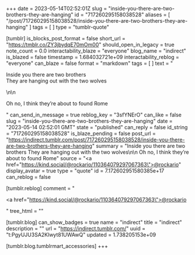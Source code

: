 +++
date = 2023-05-14T02:52:01Z
slug = "inside-you-there-are-two-brothers-they-are-hanging"
id = "717260295158038528"
aliases = [ "/post/717260295158038528/inside-you-there-are-two-brothers-they-are-hanging" ]
tags = [ ]
type = "tumblr-quote"

[tumblr]
is_blocks_post_format = false
short_url = "https://tmblr.co/ZY3jbydqE70mOm00"
should_open_in_legacy = true
note_count = 0.0
interactability_blaze = "everyone"
blog_name = "indirect"
is_blazed = false
timestamp = 1.684032721e+09
interactability_reblog = "everyone"
can_blaze = false
format = "markdown"
tags = [ ]
text = "<p>Inside you there are two brothers<br/>They are hanging out with the two wolves</p>\n\n<p>Oh no, I think they&rsquo;re about to found Rome</p>"
can_send_in_message = true
reblog_key = "3sfYNErO"
can_like = false
slug = "inside-you-there-are-two-brothers-they-are-hanging"
date = "2023-05-14 02:52:01 GMT"
state = "published"
can_reply = false
id_string = "717260295158038528"
is_blaze_pending = false
post_url = "https://indirect.tumblr.com/post/717260295158038528/inside-you-there-are-two-brothers-they-are-hanging"
summary = "Inside you there are two brothers They are hanging out with the two wolves\n\n Oh no, I think they’re about to found Rome"
source = "<a href=\"https://kind.social/@rockario/110364079297067363\">@rockario</a>"
display_avatar = true
type = "quote"
id = 7.172602951580385e+17
can_reblog = false

[tumblr.reblog]
comment = "<p><a href=\"https://kind.social/@rockario/110364079297067363\">@rockario</a></p>"
tree_html = ""

[tumblr.blog]
can_show_badges = true
name = "indirect"
title = "indirect"
description = ""
url = "https://indirect.tumblr.com/"
uuid = "t:PgyUJU3SA2Klwyt81UWAwQ"
updated = 1.738205153e+09

[tumblr.blog.tumblrmart_accessories]
+++
